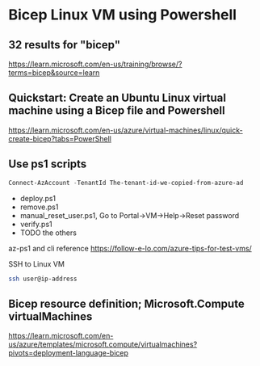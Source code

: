 # Bicep Linux VM using Powershell

## 32 results for "bicep"

https://learn.microsoft.com/en-us/training/browse/?terms=bicep&source=learn


## Quickstart: Create an Ubuntu Linux virtual machine using a Bicep file and Powershell

https://learn.microsoft.com/en-us/azure/virtual-machines/linux/quick-create-bicep?tabs=PowerShell

## Use ps1 scripts

```ps1
Connect-AzAccount -TenantId The-tenant-id-we-copied-from-azure-ad

```

* deploy.ps1
* remove.ps1
* manual_reset_user.ps1, Go to Portal->VM->Help->Reset password
* verify.ps1
* TODO the others


az-ps1 and cli reference https://follow-e-lo.com/azure-tips-for-test-vms/

SSH to Linux VM

```bash
ssh user@ip-address

```


## Bicep resource definition; Microsoft.Compute virtualMachines

https://learn.microsoft.com/en-us/azure/templates/microsoft.compute/virtualmachines?pivots=deployment-language-bicep
